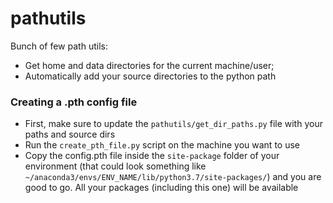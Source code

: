 # pathutils
Bunch of few path utils:
 - Get home and data directories for the current machine/user; 
 - Automatically add your source directories to the python path


### Creating a .pth config file 
- First, make sure to update the `pathutils/get_dir_paths.py` file with your paths and source dirs
- Run the `create_pth_file.py` script on the machine you want to use
- Copy the config.pth file inside the `site-package` folder of your environment (that could look something like `~/anaconda3/envs/ENV_NAME/lib/python3.7/site-packages/`) and you are good to go. All your packages (including this one) will be available 
